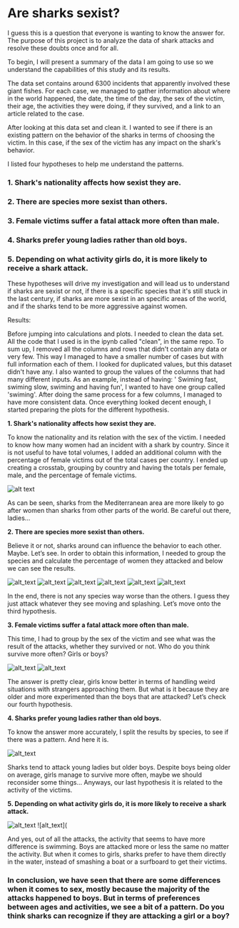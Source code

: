 # Are sharks sexist?


I guess this is a question that everyone is wanting to know the answer for. 
The purpose of this project is to analyze the data of shark attacks and resolve these doubts once and for all.

To begin, I will present a summary of the data I am going to use so we understand the capabilities of this study and its results.

The data set contains around 6300 incidents that apparently involved these giant fishes. For each case, we managed to gather information about where in the world happened, the date, the time of the day, the sex of the victim, their age, the activities they were doing, if they survived, and a link to an article related to the case.

After looking at this data set and clean it. I wanted to see if there is an existing pattern on the behavior of the sharks in terms of choosing the victim. In this case, if the sex of the victim has any impact on the shark's behavior.

I listed four hypotheses to help me understand the patterns.

### 1. Shark's nationality affects how sexist they are.

### 2. There are species more sexist than others. 

### 3. Female victims suffer a fatal attack more often than male.
	
### 4. Sharks prefer young ladies rather than old boys.

### 5. Depending on what activity girls do, it is more likely to receive a shark attack.


These hypotheses will drive my investigation and will lead us to understand if sharks are sexist or not, if there is a specific species that it's still stuck in the last century, if sharks are more sexist in an specific areas of the world, and if the sharks tend
to be more aggressive against women. 


Results:

Before jumping into calculations and plots. I needed to clean the data set. All the code that I used is in the ipynb called "clean", in the same repo.
To sum up, I removed all the columns and rows that didn't contain any data or very few. This way I managed to have a smaller number of cases but with full information each of them.
I looked for duplicated values, but this dataset didn't have any. 
I also wanted to group the values of the columns that had many different inputs. As an example, instead of having: ' Swiming fast, swiming slow, swiming and having fun', I wanted to have one group called 'swiming'. After doing the same process for a few columns, I managed to have more consistent data.
Once everything looked decent enough, I started preparing the plots for the different hypothesis.


 **1. Shark's nationality affects how sexist they are.**
 
To know the nationality and its relation with the sex of the victim. I needed to know how many women had an incident with a shark by country. Since it is not useful to have total volumes, I added an additional column with the percentage of female victims out of the total cases per country. I ended up creating a crosstab, grouping by country and having the totals per female, male, and the percentage of female victims. 

![alt text](https://github.com/SergiColl5/Data-cleaning-shark-attack/blob/main/images/country_sex.jpg?raw=true)

As can be seen, sharks from the Mediterranean area are more likely to go after women than sharks from other parts of the world. Be careful out there, ladies…

**2. There are species more sexist than others.**

Believe it or not, sharks around can influence the behavior to each other. Maybe. Let’s see.
In order to obtain this information, I needed to group the species and calculate the percentage of women they attacked and below we can see the results. 

![alt_text](https://github.com/SergiColl5/Data-cleaning-shark-attack/blob/main/images/hammerhead_shark.jpg?raw=true)
![alt_text](https://github.com/SergiColl5/Data-cleaning-shark-attack/blob/main/images/bull_shark.jpg?raw=true)
![alt_text](https://github.com/SergiColl5/Data-cleaning-shark-attack/blob/main/images/tiger_shark.jpg?raw=true)
![alt_text](https://github.com/SergiColl5/Data-cleaning-shark-attack/blob/main/images/white_shark.jpg?raw=true)
![alt_text](https://github.com/SergiColl5/Data-cleaning-shark-attack/blob/main/images/wobbegong_shark.jpg?raw=true)
![alt_text](https://github.com/SergiColl5/Data-cleaning-shark-attack/blob/main/images/species_not_confirmed.jpg?raw=true)

In the end, there is not any species way worse than the others. I guess they just attack whatever they see moving and splashing. Let’s move onto the third hypothesis.

**3. Female victims suffer a fatal attack more often than male.**

This time, I had to group by the sex of the victim and see what was the result of the attacks, whether they survived or not. Who do you think survive more often? Girls or boys?

![alt_text](https://github.com/SergiColl5/Data-cleaning-shark-attack/blob/main/images/F.jpg?raw=true)
![alt_text](https://github.com/SergiColl5/Data-cleaning-shark-attack/blob/main/images/M.jpg?raw=true)

The answer is pretty clear, girls know better in terms of handling weird situations with strangers approaching them. But what is it because they are older and more experimented than the boys that are attacked? Let’s check our fourth hypothesis.

**4. Sharks prefer young ladies rather than old boys.**

To know the answer more accurately, I split the results by species, to see if there was a pattern. And here it is.

![alt_text](https://github.com/SergiColl5/Data-cleaning-shark-attack/blob/main/images/species_age.jpg?raw=true)


Sharks tend to attack young ladies but older boys. Despite boys being older on average, girls manage to survive more often, maybe we should reconsider some things… Anyways, our last hypothesis it is related to the activity of the victims.


**5. Depending on what activity girls do, it is more likely to receive a shark attack.**

![alt_text](https://github.com/SergiColl5/Data-cleaning-shark-attack/blob/main/images/activity_female.jpg?raw=true)
![alt_text](



And yes, out of all the attacks, the activity that seems to have more difference is swimming. Boys are attacked more or less the same no matter the activity. But when it comes to girls, sharks prefer to have them directly in the water, instead of smashing a boat or a surfboard to get their victims.

### In conclusion, we have seen that there are some differences when it comes to sex, mostly because the majority of the attacks happened to boys. But in terms of preferences between ages and activities, we see a bit of a pattern. Do you think sharks can recognize if they are attacking a girl or a boy?








